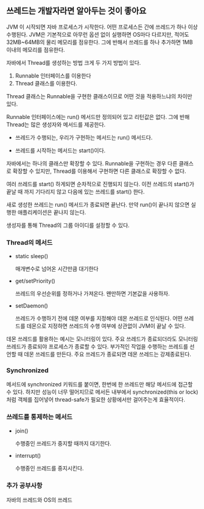## 쓰레드는 개발자라면 알아두는 것이 좋아요

JVM 이 시작되면 자바 프로세스가 시작한다. 어떤 프로세스든 간에 쓰레드가 하나 이상 수행된다. JVM은 기본적으로 아무런 옵션 없이 실행하면 OS마다 다르지만, 적어도 32MB~64MB의 물리 메모리를 점유한다. 그에 반해서 쓰레드를 하나 추가하면 1MB 이내의 메모리를 점유한다.

자바에서 Thread를 생성하는 방법 크게 두 가지 방법이 있다. 

1. Runnable 인터페이스를 이용한다 
2. Thread 클래스를 이용한다.

Thread 클래스는 Runnable을 구현한 클래스이므로 어떤 것을 적용하느냐의 차이만 있다.

Runnable 인터페이스에는 run() 메서드만 정의되어 있고 리턴값은 없다. 그에 반해 Thread는 많은 생성자와 메서드를 제공한다.

- 쓰레드가 수행되는, 우리가 구현하는 메서드는 run() 메서드다.

- 쓰레드를 시작하는 메서드는 start()이다.

자바에서는 하나의 클래스만 확장할 수 있다. Runnable을 구현하는 경우 다른 클래스로 확장할 수 있지만, Thread를 이용해서 구현하면 다른 클래스로 확장할 수 없다.

여러 쓰레드를 start() 하게되면 순차적으로 진행되지 않는다. 이전 쓰레드의 start()가 끝날 때 까지 기다리지 않고 다음에 있는 쓰레드를 start() 한다.

새로 생성한 쓰레드는 run() 메서드가 종료되면 끝난다. 만약 run()이 끝나지 않으면 실행한 애플리케이션은 끝나지 않는다.

생성자를 통해 Thread의 그룹 아이디를 설정할 수 있다.

### Thread의 메서드

- static sleep()

  매개변수로 넘어온 시간만큼 대기한다

- get/setPriority()

  쓰레드의 우선순위를 정하거나 가져온다. 왠만하면 기본값을 사용하자.

- setDaemon()

  쓰레드가 수행하기 전에 데몬 여부를 지정해야 데몬 쓰레드로 인식된다. 어떤 쓰레드를 데몬으로 지정하면 쓰레드의 수행 여부에 상관없이 JVM이 끝날 수 있다.

데몬 쓰레드를 활용하는 예시는 모니터링이 있다. 주요 쓰레드가 종료되더라도 모니터링 쓰레드가 종료되야 프로세스가 종료할 수 있다. 부가적인 작업을 수행하는 쓰레드를 선언할 때 데몬 쓰레드를 만든다. 주요 쓰레드가 종료되면 데몬 쓰레드는 강제종료된다.



### Synchronized

메서드에 synchronized 키워드를 붙이면, 한번에 한 쓰레드만 해당 메서드에 접근할 수 있다. 하지만 성능이 너무 떨어지므로 메서든 내부에서 synchronized(this or lock) 처럼 객체를 집어넣어 thread-safe가 필요한 상황에서만 걸어주는게 효율적이다.



### 쓰레드를 통제하는 메서드

- join()

  수행중인 쓰레드가 중지할 때까지 대기한다.

- interrupt()

  수행중인 쓰레드를 중지시킨다.



### 추가 공부사항

자바의 쓰레드와 OS의 쓰레드


